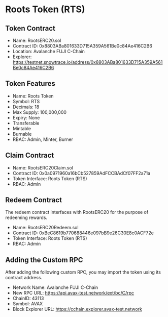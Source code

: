 # Roots Token (RTS)

## Token Contract
- Name: RootsERC20.sol
- Contract ID: 0x8803ABa801633D715A359A561Be0c84Ae416C2B6
- Location: Avalanche FUJI C-Chain
- Explorer: https://testnet.snowtrace.io/address/0x8803ABa801633D715A359A561Be0c84Ae416C2B6

## Token Features
- Name: Roots Token
- Symbol: RTS
- Decimals: 18
- Max Supply: 100,000,000
- Expiry: None
- Transferable
- Mintable
- Burnable
- RBAC: Admin, Minter, Burner


## Claim Contract
- Name: RootsERC20Claim.sol
- Contract ID: 0x0a0971960a16bCb527859AdFCCBAdCf07FF2a71a
- Token Interface: Roots Token (RTS)
- RBAC: Admin


## Redeem Contract
The redeem contract interfaces with RootsERC20 for the purpose of redeeming rewards.
- Name: RootsERC20Redeem.sol
- Contract ID: 0xBeC8619b770688446e097bB9e26C30E8c0ACF72e
- Token Interface: Roots Token (RTS)
- RBAC: Admin


## Adding the Custom RPC
After adding the following custom RPC, you may import the token using its contract address.
- Network Name: Avalanche FUJI C-Chain
- New RPC URL: https://api.avax-test.network/ext/bc/C/rpc
- ChainID: 43113
- Symbol: AVAX
- Block Explorer URL: https://cchain.explorer.avax-test.network
